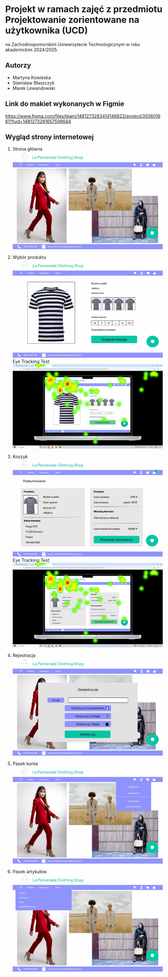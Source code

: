 # Projekt w ramach zajęć z przedmiotu Projektowanie zorientowane na użytkownika (UCD)
na Zachodniopomorskim Uniwersytecie Technologicznym w roku akademickim 2024/2025.

## Autorzy
- Martyna Kowieska
- Stanisław Błaszczyk
- Marek Lewandowski

## Link do makiet wykonanych w Figmie
https://www.figma.com/files/team/1481273283414146822/project/350601661?fuid=1481273281657506644

## Wygląd strony internetowej
1. Strona główna
![Strona główna](makiety/strona_glowna.png)

2. Wybór produktu
![Wybór produktu](makiety/zakup.png)
Eye Tracking Test
![Wybór produktu](eye_tracker/zakup_suma_wszystkich.png)

3. Koszyk
![Koszyk](makiety/koszyk_podsumowanie.png)
Eye Tracking Test
![Koszyk](eye_tracker/koszyk_suma_wszystkich.png)

4. Rejestracja
![Sortowanie](makiety/rejestracja.png)

5. Pasek konta
![Pasek konta](makiety/pasek_konta.png)

6. Pasek artykułów
![Pasek artykułów](pasek_artykulow.png)
